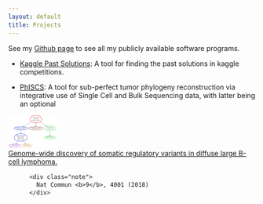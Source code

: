 ```yaml
---
layout: default
title: Projects
---
```


See my [Github page](https://github.com/faridrashidi) to see all my publicly available software programs. 

* [Kaggle Past Solutions](http://github.com/faridrashidi/kaggle): A tool for finding the past solutions in kaggle competitions.

* [PhISCS](https://github.com/haghshenas/PhISCS): A tool for sub-perfect tumor phylogeny reconstruction via integrative use of Single Cell and Bulk Sequencing data, with latter being an optional

<div class="col-md-4 paperbox">
  <div class="media">
    <a class="pull-right" href="/papers/30275490">
                <img width="100" class="media-object" src="/assets/phiscs.png">
              </a>
              <div class="media-body">
                <div class="smallhead media-heading">
                  <a href="/papers/30275490" class="off">Genome-wide discovery of somatic regulatory variants in diffuse large B-cell lymphoma.</a>
                </div>
                <p class="note"></p>
              </div>
            </div>
          
          <div class="note">
            Nat Commun <b>9</b>, 4001 (2018)
          </div>
  <div class="bigspacer"></div><div class="spacer"></div>
</div>

